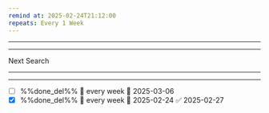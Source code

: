 ```yaml
---
remind at: 2025-02-24T21:12:00
repeats: Every 1 Week
---
```

---


---
Next Search

---
---
- [ ] %%done_del%% 🔁 every week 📅 2025-03-06
- [x] %%done_del%% 🔁 every week 📅 2025-02-24 ✅ 2025-02-27